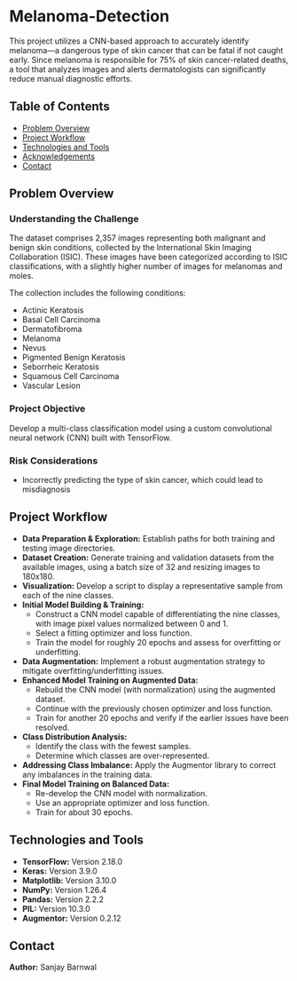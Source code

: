 # Melanoma-Detection

This project utilizes a CNN-based approach to accurately identify melanoma—a dangerous type of skin cancer that can be fatal if not caught early. Since melanoma is responsible for 75% of skin cancer-related deaths, a tool that analyzes images and alerts dermatologists can significantly reduce manual diagnostic efforts.

## Table of Contents
- [Problem Overview](#problem-overview)
- [Project Workflow](#project-workflow)
- [Technologies and Tools](#technologies-and-tools)
- [Acknowledgements](#acknowledgements)
- [Contact](#contact)

<!-- Feel free to add any additional sections as needed -->

## Problem Overview

### Understanding the Challenge

The dataset comprises 2,357 images representing both malignant and benign skin conditions, collected by the International Skin Imaging Collaboration (ISIC). These images have been categorized according to ISIC classifications, with a slightly higher number of images for melanomas and moles.

The collection includes the following conditions:
- Actinic Keratosis
- Basal Cell Carcinoma
- Dermatofibroma
- Melanoma
- Nevus
- Pigmented Benign Keratosis
- Seborrheic Keratosis
- Squamous Cell Carcinoma
- Vascular Lesion

### Project Objective

Develop a multi-class classification model using a custom convolutional neural network (CNN) built with TensorFlow.

### Risk Considerations

- Incorrectly predicting the type of skin cancer, which could lead to misdiagnosis

## Project Workflow

- **Data Preparation & Exploration:** Establish paths for both training and testing image directories.
- **Dataset Creation:** Generate training and validation datasets from the available images, using a batch size of 32 and resizing images to 180x180.
- **Visualization:** Develop a script to display a representative sample from each of the nine classes.
- **Initial Model Building & Training:**
  - Construct a CNN model capable of differentiating the nine classes, with image pixel values normalized between 0 and 1.
  - Select a fitting optimizer and loss function.
  - Train the model for roughly 20 epochs and assess for overfitting or underfitting.
- **Data Augmentation:** Implement a robust augmentation strategy to mitigate overfitting/underfitting issues.
- **Enhanced Model Training on Augmented Data:**
  - Rebuild the CNN model (with normalization) using the augmented dataset.
  - Continue with the previously chosen optimizer and loss function.
  - Train for another 20 epochs and verify if the earlier issues have been resolved.
- **Class Distribution Analysis:**
  - Identify the class with the fewest samples.
  - Determine which classes are over-represented.
- **Addressing Class Imbalance:** Apply the Augmentor library to correct any imbalances in the training data.
- **Final Model Training on Balanced Data:**
  - Re-develop the CNN model with normalization.
  - Use an appropriate optimizer and loss function.
  - Train for about 30 epochs.

## Technologies and Tools

- **TensorFlow:** Version 2.18.0
- **Keras:** Version 3.9.0
- **Matplotlib:** Version 3.10.0
- **NumPy:** Version 1.26.4
- **Pandas:** Version 2.2.2
- **PIL:** Version 10.3.0
- **Augmentor:** Version 0.2.12


## Contact

**Author:** Sanjay Barnwal
